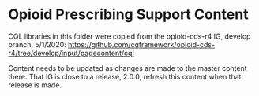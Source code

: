 # Opioid Prescribing Support Content

CQL libraries in this folder were copied from the opioid-cds-r4 IG, develop branch, 5/1/2020:
https://github.com/cqframework/opioid-cds-r4/tree/develop/input/pagecontent/cql

Content needs to be updated as changes are made to the master content there.
That IG is close to a release, 2.0.0, refresh this content when that release is made.
